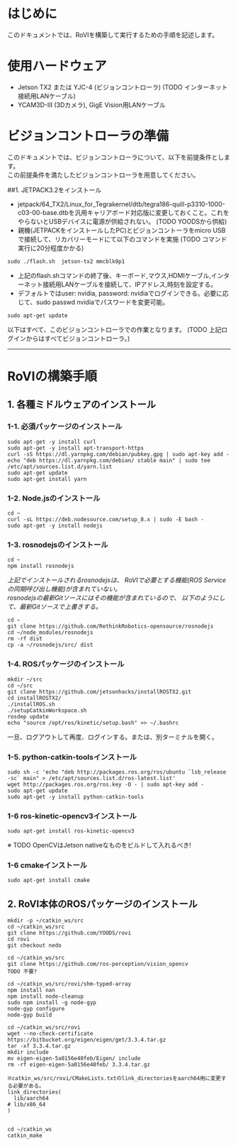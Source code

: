 # はじめに
このドキュメントでは、RoVIを構築して実行するための手順を記述します。

# 使用ハードウェア
- Jetson TX2 または YJC-4 (ビジョンコントローラ) (TODO インターネット接続用LANケーブル)
- YCAM3D-III (3Dカメラ), GigE Vision用LANケーブル

# ビジョンコントローラの準備
このドキュメントでは、ビジョンコントローラについて、以下を前提条件とします。  
この前提条件を満たしたビジョンコントローラを用意してください。

##1. JETPACK3.2をインストール
- jetpack/64_TX2/Linux_for_Tegrakernel/dtb/tegra186-quill-p3310-1000-c03-00-base.dtbを汎用キャリアボード対応版に変更しておくこと。これをやらないとUSBデバイスに電源が供給されない。 (TODO YOODSから供給)
- 親機(JETPACKをインストールしたPC)とビジョンコントーラをmicro USBで接続して、リカバリーモードにて以下のコマンドを実施 (TODO コマンド実行に20分程度かかる)
~~~
sudo ./flash.sh  jetson-tx2 mmcblk0p1
~~~
- 上記のflash.shコマンドの終了後、キーボード,マウス,HDMIケーブル,インターネット接続用LANケーブルを接続して、IPアドレス,時刻を設定する。
- デフォルトではuser: nvidia, password: nvidiaでログインできる。必要に応じて、sudo passwd nvidiaでパスワードを変更可能。
~~~
sudo apt-get update
~~~
以下はすべて、このビジョンコントローラでの作業となります。 (TODO 上記ログインからはすべてビジョンコントローラ。)

------

# RoVIの構築手順

## 1. 各種ミドルウェアのインストール

### 1-1. 必須パッケージのインストール
~~~
sudo apt-get -y install curl
sudo apt-get -y install apt-transport-https
curl -sS https://dl.yarnpkg.com/debian/pubkey.gpg | sudo apt-key add -
echo "deb https://dl.yarnpkg.com/debian/ stable main" | sudo tee /etc/apt/sources.list.d/yarn.list
sudo apt-get update
sudo apt-get install yarn
~~~
### 1-2. Node.jsのインストール
~~~
cd ~
curl -sL https://deb.nodesource.com/setup_8.x | sudo -E bash -
sudo apt-get -y install nodejs
~~~

### 1-3. rosnodejsのインストール
~~~
cd ~
npm install rosnodejs
~~~

*上記でインストールされるrosnodejsは、
RoVIで必要とする機能(ROS Serviceの同期呼び出し機能)が含まれていない。  
rosnodejsの最新Gitソースにはその機能が含まれているので、
以下のようにして、最新Gitソースで上書きする。*

~~~
cd ~
git clone https://github.com/RethinkRobotics-opensource/rosnodejs
cd ~/node_modules/rosnodejs
rm -rf dist
cp -a ~/rosnodejs/src/ dist
~~~

### 1-4. ROSパッケージのインストール

~~~
mkdir ~/src
cd ~/src
git clone https://github.com/jetsonhacks/installROSTX2.git
cd installROSTX2/
./installROS.sh
./setupCatkinWorkspace.sh
rosdep update
echo "source /opt/ros/kinetic/setup.bash" >> ~/.bashrc
~~~
一旦、ログアウトして再度、ログインする。または、別ターミナルを開く。

### 1-5. python-catkin-toolsインストール
~~~
sudo sh -c 'echo "deb http://packages.ros.org/ros/ubuntu `lsb_release -sc` main" > /etc/apt/sources.list.d/ros-latest.list'
wget http://packages.ros.org/ros.key -O - | sudo apt-key add -
sudo apt-get update
sudo apt-get -y install python-catkin-tools
~~~

### 1-6  ros-kinetic-opencv3インストール
~~~
sudo apt-get install ros-kinetic-opencv3
~~~
※ TODO OpenCVはJetson nativeなものをビルドして入れるべき!

### 1-6  cmakeインストール
~~~
sudo apt-get install cmake
~~~

## 2. RoVI本体のROSパッケージのインストール
~~~
mkdir -p ~/catkin_ws/src
cd ~/catkin_ws/src
git clone https://github.com/YOODS/rovi
cd rovi
git checkout nedo

cd ~/catkin_ws/src
git clone https://github.com/ros-perception/vision_opencv
TODO 不要?

cd ~/catkin_ws/src/rovi/shm-typed-array
npm install nan
npm install node-cleanup
sudo npm install -g node-gyp
node-gyp configure
node-gyp build

cd ~/catkin_ws/src/rovi
wget --no-check-certificate https://bitbucket.org/eigen/eigen/get/3.3.4.tar.gz
tar -xf 3.3.4.tar.gz
mkdir include
mv eigen-eigen-5a0156e40feb/Eigen/ include
rm -rf eigen-eigen-5a0156e40feb/ 3.3.4.tar.gz

※catkin_ws/src/rovi/CMakeLists.txtのlink_directoriesをaarch64用に変更する必要がある。
link_directories(
  lib/aarch64
# lib/x86_64
)


cd ~/catkin_ws
catkin_make
~~~
